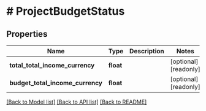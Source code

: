 # # ProjectBudgetStatus

## Properties

Name | Type | Description | Notes
------------ | ------------- | ------------- | -------------
**total_total_income_currency** | **float** |  | [optional] [readonly]
**budget_total_income_currency** | **float** |  | [optional] [readonly]

[[Back to Model list]](../../README.md#models) [[Back to API list]](../../README.md#endpoints) [[Back to README]](../../README.md)
